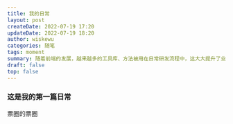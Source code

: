 ```yaml
---
title: 我的日常
layout: post
createDate: 2022-07-19 17:20
updateDate: 2022-07-19 18:20
author: wiskewu
categories: 随笔
tags: moment
summary: 随着前端的发展，越来越多的工具库、方法被用在日常研发流程中，这大大提升了业务开发的效率，而随着各类自动化流程的建设。
draft: false
top: false
---
```


### 这是我的第一篇日常

票圈的票圈